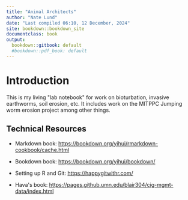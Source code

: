 ```yaml
---
title: "Animal Architects"
author: "Nate Lund"
date: "Last compiled 06:10, 12 December, 2024"
site: bookdown::bookdown_site
documentclass: book
output:
  bookdown::gitbook: default
  #bookdown::pdf_book: default
---
```


# Introduction

This is my living "lab notebook" for work on bioturbation, invasive earthworms, soil erosion, etc. It includes work on the MITPPC Jumping worm erosion project among other things.

## Technical Resources

-   Markdown book: <https://bookdown.org/yihui/rmarkdown-cookbook/cache.html>

-   Bookdown book: <https://bookdown.org/yihui/bookdown/>

-   Setting up R and Git: <https://happygitwithr.com/>

-   Hava's book: <https://pages.github.umn.edu/blair304/cig-mgmt-data/index.html>
